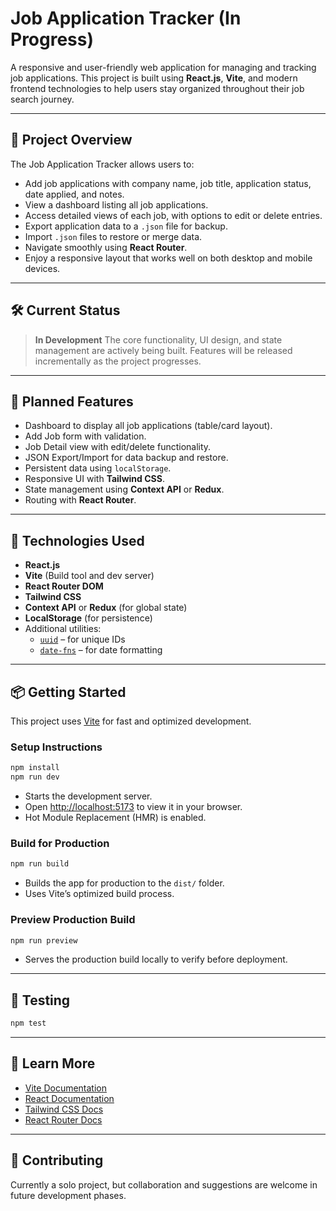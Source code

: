 
# Job Application Tracker (In Progress)

A responsive and user-friendly web application for managing and tracking job applications. This project is built using **React.js**, **Vite**, and modern frontend technologies to help users stay organized throughout their job search journey.

---

## 🚀 Project Overview

The Job Application Tracker allows users to:

* Add job applications with company name, job title, application status, date applied, and notes.
* View a dashboard listing all job applications.
* Access detailed views of each job, with options to edit or delete entries.
* Export application data to a `.json` file for backup.
* Import `.json` files to restore or merge data.
* Navigate smoothly using **React Router**.
* Enjoy a responsive layout that works well on both desktop and mobile devices.

---

## 🛠 Current Status

> **In Development**
> The core functionality, UI design, and state management are actively being built. Features will be released incrementally as the project progresses.

---

## 📌 Planned Features

* Dashboard to display all job applications (table/card layout).
* Add Job form with validation.
* Job Detail view with edit/delete functionality.
* JSON Export/Import for data backup and restore.
* Persistent data using `localStorage`.
* Responsive UI with **Tailwind CSS**.
* State management using **Context API** or **Redux**.
* Routing with **React Router**.

---

## 🧰 Technologies Used

* **React.js**
* **Vite** (Build tool and dev server)
* **React Router DOM**
* **Tailwind CSS**
* **Context API** or **Redux** (for global state)
* **LocalStorage** (for persistence)
* Additional utilities:
  * [`uuid`](https://www.npmjs.com/package/uuid) – for unique IDs
  * [`date-fns`](https://date-fns.org/) – for date formatting

---

## 📦 Getting Started

This project uses [Vite](https://vitejs.dev/) for fast and optimized development.

### Setup Instructions

```bash
npm install
npm run dev
````

* Starts the development server.
* Open [http://localhost:5173](http://localhost:5173) to view it in your browser.
* Hot Module Replacement (HMR) is enabled.

### Build for Production

```bash
npm run build
```

* Builds the app for production to the `dist/` folder.
* Uses Vite’s optimized build process.

### Preview Production Build

```bash
npm run preview
```

* Serves the production build locally to verify before deployment.

---

## 🧪 Testing

```bash
npm test
```

---

## 📖 Learn More

* [Vite Documentation](https://vitejs.dev/)
* [React Documentation](https://reactjs.org/)
* [Tailwind CSS Docs](https://tailwindcss.com/)
* [React Router Docs](https://reactrouter.com/)

---

## 🤝 Contributing

Currently a solo project, but collaboration and suggestions are welcome in future development phases.

